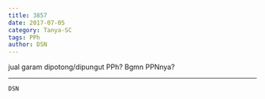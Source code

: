 ```yaml
---
title: 3857
date: 2017-07-05
category: Tanya-SC
tags: PPh
author: DSN
---
```


jual garam dipotong/dipungut PPh? Bgmn PPNnya?

---



`DSN`
